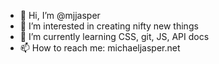 - 👋 Hi, I’m @mjjasper
- 👀 I’m interested in creating nifty new things
- 🌱 I’m currently learning CSS, git, JS, API docs
- 📫 How to reach me: michaeljasper.net

<!---
mjjasper/mjjasper is a ✨ special ✨ repository because its `README.md` (this file) appears on your GitHub profile.
You can click the Preview link to take a look at your changes.
--->
